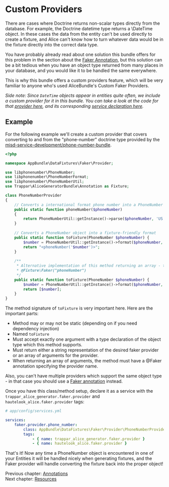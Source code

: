 # Custom Providers

There are cases where Doctrine returns non-scalar types directly from the database. For example, the Doctrine datetime
type returns a \DateTime object. In these cases the data from the entity can't be used directly to create a fixture, and
Alice can't know how to turn whatever data would be in the fixture directly into the correct data type.

You have probably already read about one solution this bundle offers for this problem in the section about the
[Faker Annotation](annotations.md#faker-annotation), but this solution can be a bit tedious when you
have an object type returned from many places in your database, and you would like it to be handled the same everywhere. 

This is why this bundle offers a custom providers feature, which will be very familiar to anyone who's used
AliceBundle's Custom Faker Providers.

*Side note: Since `DateTime` objects appear in entities quite often, we include a custom provider for it in this bundle.
You can take a look at the code for that [provider here](/src/DataFixtures/Faker/Provider/SpecificDateTimeProvider.php),
and its corresponding [service declaration here](/src/Resources/config/services.yml).*

## Example

For the following example we'll create a custom provider that covers converting to and from the "phone-number" doctrine
type provided by the [misd-service-development/phone-number-bundle](https://github.com/misd-service-development/phone-number-bundle).

```php
<?php

namespace AppBundle\DataFixtures\Faker\Provider;

use libphonenumber\PhoneNumber;
use libphonenumber\PhoneNumberFormat;
use libphonenumber\PhoneNumberUtil;
use Trappar\AliceGeneratorBundle\Annotation as Fixture;

class PhoneNumberProvider
{
    // Converts a international format phone number into a PhoneNumber object
    public static function phoneNumber($phoneNumber)
    {
        return PhoneNumberUtil::getInstance()->parse($phoneNumber, 'US')
    }
    
    // Converts a PhoneNumber object into a fixture-friendly format
    public static function toFixture(PhoneNumber $phoneNumber) {
        $number = PhoneNumberUtil::getInstance()->format($phoneNumber, PhoneNumberFormat::E164);
        return "<phoneNumber('$number')>";
    }
    
    /**
     * Alternative implementation of this method returning an array - this will yeild the exact same result
     * @Fixture\Faker("phoneNumber")
     */
    public static function toFixture(PhoneNumber $phoneNumber) {
        $number = PhoneNumberUtil::getInstance()->format($phoneNumber, PhoneNumberFormat::E164);
        return [$number];
    }
}
```

The method signature of `toFixture` is very important here. Here are the important parts:

* Method may or may not be static (depending on if you need dependency injection)
* Named `toFixture`
* Must accept exactly one argument with a type declaration of the object type which this method supports.
* Must return either a string representation of the desired faker provider or an array of arguments for the provider.
* When returning an array of arguments, the method must have a @Faker annotation specifying the provider name.

Also, you can't have multiple providers which support the same object type - in that case you should use a 
[Faker annotation](src/Resources/doc/annotations.md#faker-annotation) instead.

Once you have this class/method setup, declare it as a service with the `trappar_alice_generator.faker.provider` and
`hautelook_alice.faker.provider` tags:

```yaml
# app/config/services.yml

services:
    faker.provider.phone_number:
        class: AppBundle\DataFixtures\Faker\Provider\PhoneNumberProvider
        tags: 
            - { name: trappar_alice_generator.faker.provider }
            - { name: hautelook_alice.faker.provider }
```

That's it! Now any time a PhoneNumber object is encountered in one of your Entities it will be handled nicely when
generating fixtures, and the Faker provider will handle converting the fixture back into the proper object!

Previous chapter: [Annotations](annotations.md)<br />
Next chapter: [Resources](../../../README.md#resources)